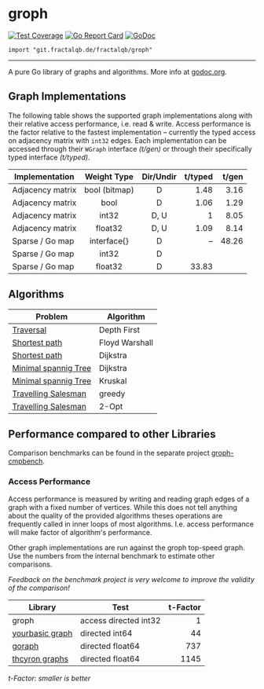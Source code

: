 # groph

[![Test Coverage](https://img.shields.io/badge/coverage-58%25-orange.svg)](file:coverage.html)
[![Go Report Card](https://goreportcard.com/badge/codeberg.org/fractalqb/groph)](https://goreportcard.com/report/codeberg.org/fractalqb/groph)
[![GoDoc](https://godoc.org/git.fractalqb.de/fractalqb/groph?status.svg)](https://godoc.org/git.fractalqb.de/fractalqb/groph)

`import "git.fractalqb.de/fractalqb/groph"`

---

A pure Go library of graphs and algorithms. More info at [godoc.org](https://godoc.org/git.fractalqb.de/fractalqb/groph).

## Graph Implementations
The following table shows the supported graph implementations along
with their relative access performance, i.e. read & write. Access
performance is the factor relative to the fastest implementation –
currently the typed access on adjacency matrix with `int32` edges.
Each implementation can be accessed through their `WGraph` interface
_(t/gen)_ or through their specifically typed interface _(t/typed)_.

| Implementation   | Weight Type       | Dir/Undir | t/typed | t/gen |
|------------------|:-----------------:|:---------:|--------:|------:|
| Adjacency matrix | bool (bitmap)     | D         | 1.48    | 3.16  |
| Adjacency matrix | bool              | D         | 1.06    | 1.29  |
| Adjacency matrix | int32             | D, U      | 1       | 8.05  |
| Adjacency matrix | float32           | D, U      | 1.09    | 8.14  |
| Sparse / Go map  | interface\{\}     | D         | –       | 48.26 |
| Sparse / Go map  | int32             | D         |         |       |
| Sparse / Go map  | float32           | D         | 33.83   |       |

## Algorithms

| Problem | Algorithm |
|---------|-----------|
| [Traversal](https://godoc.org/codeberg.org/fractalqb/groph/trv)| Depth First |
| [Shortest path](https://godoc.org/codeberg.org/fractalqb/groph/sp)| Floyd Warshall |
| [Shortest path](https://godoc.org/codeberg.org/fractalqb/groph/sp)| Dijkstra |
| [Minimal spannig Tree](https://godoc.org/codeberg.org/fractalqb/groph/sp) | Dijkstra |
| [Minimal spannig Tree](https://godoc.org/codeberg.org/fractalqb/groph/mst) | Kruskal |
| [Travelling Salesman](https://godoc.org/codeberg.org/fractalqb/groph/tsp) | greedy |
| [Travelling Salesman](https://godoc.org/codeberg.org/fractalqb/groph/tsp) | 2-Opt |

## Performance compared to other Libraries

Comparison benchmarks can be found in the separate project [groph-cmpbench](https://codeberg.org/fractalqb/groph-cmpbench).

### Access Performance

Access performance is measured by writing and reading graph edges of a graph with a fixed number of vertices. While this does not tell anything about the quality of the provided algorithms theses operations are frequently called in inner loops of most algorithms. I.e. access performance will make factor of algorithm's performance.

Other graph implementations are run against the groph top-speed graph. Use the numbers from the internal benchmark to estimate other comparisons.

_Feedback on the benchmark project is very welcome to improve the validity of the comparison!_

| Library | Test | t-Factor |
|---------|------|-------:|
| groph   | access directed int32 | 1 |
| [yourbasic graph](https://github.com/yourbasic/graph) | directed int64 | 44 |
| [goraph](https://github.com/gyuho/goraph) | directed float64 | 737 |
| [thcyron graphs](https://github.com/thcyron/graphs) | directed float64 | 1145 |

_t-Factor: smaller is better_